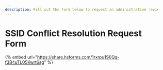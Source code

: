 ```yaml
---
description: Fill out the form below to request an administrative review of SSID conflicts
---
```


# SSID Conflict Resolution Request Form

{% embed url="https://share.hsforms.com/1rxrpu1S0Qq-f3B4uTL05Kwrt6sg" %}
